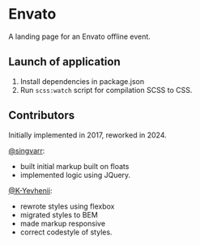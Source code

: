 # Envato

A landing page for an Envato offline event.

## Launch of application

1. Install dependencies in package.json
2. Run `scss:watch` script for compilation SCSS to CSS.

## Contributors

Initially implemented in 2017, reworked in 2024.

[@singvarr](https://github.com/singvarr):

- built initial markup built on floats
- implemented logic using JQuery.

[@K-Yevhenii](https://github.com/K-Yevhenii):

- rewrote styles using flexbox
- migrated styles to BEM
- made markup responsive
- correct codestyle of styles.
